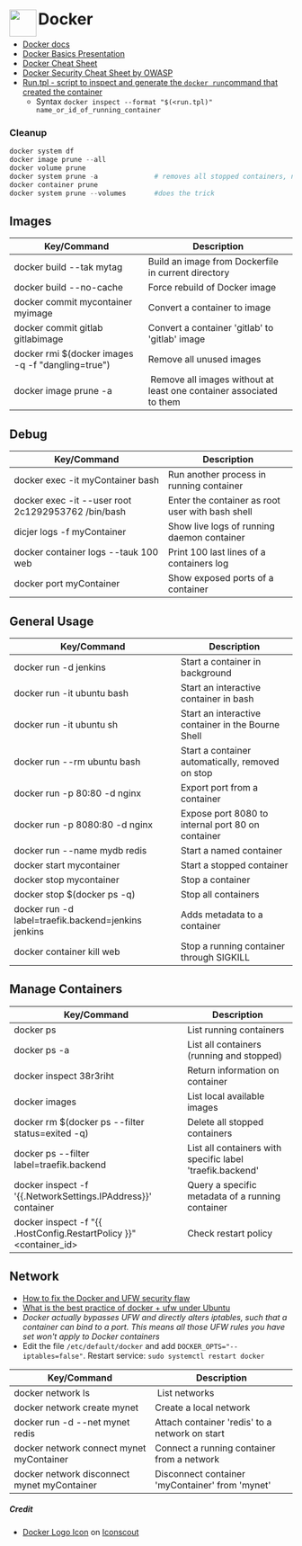  # Docker <a href="url"><img src="https://cdn.iconscout.com/icon/free/png-256/social-275-116309.png" align="left" height="48" width="48" ></a>
- [Docker docs](https://docs.docker.com/engine/reference/commandline/dockerd/)
- [Docker Basics Presentation](https://folk.ntnu.no/torewilh/docker-basics/)
- [Docker Cheat Sheet](https://www.docker.com/sites/default/files/d8/2019-09/docker-cheat-sheet.pdf)
- [Docker Security Cheat Sheet by OWASP](https://github.com/OWASP/CheatSheetSeries/blob/master/cheatsheets/Docker_Security_Cheat_Sheet.md)
- [Run.tpl - script to inspect and generate the `docker run`command that created the container](https://gist.github.com/efrecon/8ce9c75d518b6eb863f667442d7bc679)
  - Syntax `docker inspect --format "$(<run.tpl)" name_or_id_of_running_container`


### Cleanup
````powershell
docker system df
docker image prune --all
docker volume prune
docker system prune -a              # removes all stopped containers, networks not used by at least one container, all build cache and all images without at least one container associated to them.
docker container prune
docker system prune --volumes       #does the trick

````

## Images
| Key/Command | Description |
| ----------- | ----------- |
| docker build --tak mytag | Build an image from Dockerfile in current directory |
| docker build --no-cache | Force rebuild of Docker image |
| docker commit mycontainer myimage | Convert a container to image |
| docker commit gitlab gitlabimage | Convert a container 'gitlab' to 'gitlab' image |
| docker rmi $(docker images -q -f "dangling=true") | Remove all unused images|
| docker image prune -a | Remove all images without at least one container associated to them |

## Debug
| Key/Command | Description |
| ----------- | ----------- |
| docker exec -it myContainer bash | Run another process in running container |
| docker exec -it --user root 2c1292953762 /bin/bash | Enter the container as root user with bash shell |
| dicjer logs -f myContainer | Show live logs of running daemon container |
| docker container logs --tauk 100 web | Print 100 last lines of a containers log |
| docker port myContainer | Show exposed ports of a container |

## General Usage
| Key/Command | Description |
| ----------- | ----------- |
| docker run -d jenkins | Start a container in background |
| docker run -it ubuntu bash | Start an interactive container in bash |
| docker run -it ubuntu sh | Start an interactive container in the Bourne Shell |
| docker run --rm ubuntu bash | Start a container automatically, removed on stop |
| docker run -p 80:80 -d nginx | Export port from a container |
| docker run -p 8080:80 -d nginx | Expose port 8080 to internal port 80 on container |
| docker run --name mydb redis |Start a named container |
| docker start mycontainer | Start a stopped container |
| docker stop mycontainer | Stop a container |
| docker stop $(docker ps -q) | Stop all containers |
| docker run -d label=traefik.backend=jenkins jenkins | Adds metadata to a container |
| docker container kill web | Stop a running container through SIGKILL |

## Manage Containers
| Key/Command | Description |
| ----------- | ----------- |
| docker ps | List running containers |
| docker ps -a | List all containers (running and stopped) |
| docker inspect 38r3riht | Return information on container |
| docker images | List local available images |
| docker rm $(docker ps --filter status=exited -q) | Delete all stopped containers |
| docker ps --filter label=traefik.backend | List all containers with specific label 'traefik.backend' |
| docker inspect -f '{{.NetworkSettings.IPAddress}}' container | Query a specific metadata of a running container |
| docker inspect -f "{{ .HostConfig.RestartPolicy }}" <container_id> | Check restart policy |

## Network
- [How to fix the Docker and UFW security flaw](https://www.techrepublic.com/article/how-to-fix-the-docker-and-ufw-security-flaw/)
- [What is the best practice of docker + ufw under Ubuntu](https://stackoverflow.com/questions/30383845/what-is-the-best-practice-of-docker-ufw-under-ubuntu)
- _Docker actually bypasses UFW and directly alters iptables, such that a container can bind to a port. This means all those UFW rules you have set won't apply to Docker containers_
- Edit the file `/etc/default/docker` and add `DOCKER_OPTS="--iptables=false"`. Restart service: `sudo systemctl restart docker`

| Key/Command | Description |
| ----------- | ----------- |
| docker network ls | List networks |
| docker network create mynet | Create a local network |
| docker run -d --net mynet redis | Attach container 'redis' to a network on start |
| docker network connect mynet myContainer | Connect a running container from a network |
| docker network disconnect mynet myContainer | Disconnect container 'myContainer' from 'mynet' |



##### Credit
- <a href="https://iconscout.com/icons/social" target="_blank">Docker Logo Icon</a> on <a href="https://iconscout.com">Iconscout</a>
